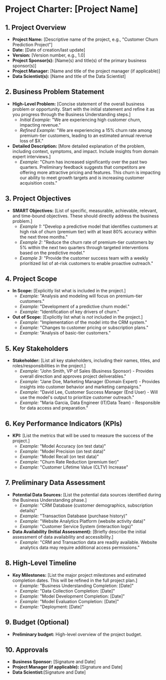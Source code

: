 # Project Charter: [Project Name]

## 1. Project Overview

*   **Project Name:** [Descriptive name of the project, e.g., "Customer Churn Prediction Project"]
*   **Date:** [Date of creation/last update]
*   **Version:** [Version number, e.g., 1.0]
*   **Project Sponsor(s):** [Name(s) and title(s) of the primary business sponsor(s)]
*   **Project Manager:** [Name and title of the project manager (if applicable)]
*   **Data Scientist(s):** [Name and title of the Data Scientist]

## 2. Business Problem Statement

*   **High-Level Problem:** [Concise statement of the overall business problem or opportunity.  Start with the initial statement and refine it as you progress through the Business Understanding steps.]
    *   *Initial Example:* "We are experiencing high customer churn, impacting revenue."
    *   *Refined Example:* "We are experiencing a 15% churn rate among premium-tier customers, leading to an estimated annual revenue loss of $X."
*   **Detailed Description:** [More detailed explanation of the problem, including context, symptoms, and impact.  Include insights from domain expert interviews.]
    *   *Example:* "Churn has increased significantly over the past two quarters.  Preliminary feedback suggests that competitors are offering more attractive pricing and features.  This churn is impacting our ability to meet growth targets and is increasing customer acquisition costs."

## 3. Project Objectives

*   **SMART Objectives:** [List of specific, measurable, achievable, relevant, and time-bound objectives.  These should directly address the business problem.]
    *   *Example 1:* "Develop a predictive model that identifies customers at high risk of churn (premium tier) with at least 80% accuracy within the next three months."
    *   *Example 2:* "Reduce the churn rate of premium-tier customers by 5% within the next two quarters through targeted interventions based on the predictive model."
    *   *Example 3:* "Provide the customer success team with a weekly prioritized list of at-risk customers to enable proactive outreach."

## 4. Project Scope

*   **In Scope:** [Explicitly list what is included in the project.]
    *   *Example:* "Analysis and modeling will focus on premium-tier customers."
    *   *Example:* "Development of a predictive churn model."
    *   *Example:* "Identification of key drivers of churn."
*   **Out of Scope:** [Explicitly list what is *not* included in the project.]
    *   *Example:* "Implementation of the model into the CRM system."
    *   *Example:* "Changes to customer pricing or subscription plans."
    *   *Example:* "Analysis of basic-tier customers."

## 5. Key Stakeholders

*   **Stakeholder:** [List all key stakeholders, including their names, titles, and roles/responsibilities in the project.]
    *   *Example:* "John Smith, VP of Sales (Business Sponsor) - Provides overall direction and approves project deliverables."
    *   *Example:* "Jane Doe, Marketing Manager (Domain Expert) - Provides insights into customer behavior and marketing campaigns."
    *   *Example:* "David Lee, Customer Success Manager (End User) - Will use the model's output to prioritize customer outreach."
    *   *Example:* "Maria Garcia, Data Engineer (IT/Data Team) - Responsible for data access and preparation."

## 6. Key Performance Indicators (KPIs)

*   **KPI:** [List the metrics that will be used to measure the success of the project.]
    *   *Example:* "Model Accuracy (on test data)"
    *   *Example:* "Model Precision (on test data)"
    *   *Example:* "Model Recall (on test data)"
    *   *Example:* "Churn Rate Reduction (premium tier)"
    *   *Example:* "Customer Lifetime Value (CLTV) Increase"

## 7. Preliminary Data Assessment

*   **Potential Data Sources:** [List the potential data sources identified during the Business Understanding phase.]
    *   *Example:* "CRM Database (customer demographics, subscription details)"
    *   *Example:* "Transaction Database (purchase history)"
    *   *Example:* "Website Analytics Platform (website activity data)"
    *   *Example:* "Customer Service System (interaction logs)"
*   **Data Availability (Initial Assessment):** [Briefly describe the initial assessment of data availability and accessibility.]
    *   *Example:* "CRM and Transaction data are readily available. Website analytics data may require additional access permissions."

## 8. High-Level Timeline

*   **Key Milestones:** [List the major project milestones and estimated completion dates. This will be refined in the full project plan.]
    *   *Example:* "Business Understanding Completion: [Date]"
    *   *Example:* "Data Collection Completion: [Date]"
    *   *Example:* "Model Development Completion: [Date]"
    *   *Example:* "Model Evaluation Completion: [Date]"
    *   *Example:* "Deployment: [Date]"

## 9. Budget (Optional)
*   **Preliminary budget:** High-level overview of the project budget.

## 10. Approvals

*   **Business Sponsor:** [Signature and Date]
*   **Project Manager (if applicable):** [Signature and Date]
*   **Data Scientist:**[Signature and Date]

